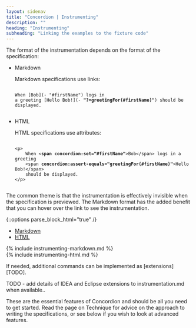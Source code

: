 ```yaml
---
layout: sidenav
title: "Concordion | Instrumenting"
description: ""
heading: "Instrumenting"
subheading: "Linking the examples to the fixture code"
---
```


The format of the instrumentation depends on the format of the specification:

<ul class="collapsible collapsible-accordion" data-collapsible="accordion">
  <li>
    <div class="collapsible-header"><i class="mdi mdi-markdown"></i>Markdown</div>
    <div class="collapsible-body">
        <p>Markdown specifications use links:</p>
        <pre><code class="markdown">
When [Bob](- "#firstName") logs in 
a greeting [Hello Bob!](- <b>"?=greetingFor(#firstName)"</b>) should be displayed.
        </code></pre>
    </div>
</li>
  <li>
    <div class="collapsible-header"><i class="mdi mdi-code-tags"></i>HTML</div>
    <div class="collapsible-body">
        <p>HTML specifications use attributes:</p>
        <pre><code class="html">
&lt;p>
    When &lt;<b>span concordion:set="#firstName"</b>>Bob&lt;/span> logs in a greeting
    &lt;span <b>concordion:assert-equals="greetingFor(#firstName)"</b>>Hello Bob!&lt;/span>
    should be displayed.
&lt;/p>        
        </code></pre>
    </div>
</li>
</ul>

The common theme is that the instrumentation is effectively invisible when the specification is previewed. The Markdown format has the added benefit that you can hover over the link to see the instrumentation.

{::options parse_block_html="true" /}
<div class="row">
<div class="col s12">
  <ul class="tabs">
    <li class="tab col s3"><a href="#markdown"><i class="mdi mdi-markdown"> </i>  Markdown</a></li>
    <li class="tab col s3"><a href="#html"><i class="mdi mdi-code-tags"></i>  HTML</a></li>
  </ul>
</div>
<div id="markdown" class="col s12">
{% include instrumenting-markdown.md %}
</div>
<div id="html" class="col s12">
{% include instrumenting-html.md %}
</div> <!-- html -->
</div> <!-- row -->


If needed, additional commands can be implemented as [extensions][TODO].
 
TODO - add details of IDEA and Eclipse extensions to instrumentation.md when available..

These are the essential features of Concordion and should be all you need to get started. Read the page on Technique for advice on the approach to writing the specifications, or see below if you wish to look at advanced features.